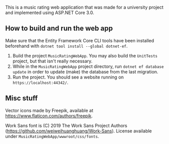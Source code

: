 This is a music rating web application that was made for a university project and implemented using ASP.NET Core 3.0.
## How to build and run the web app
Make sure that the Entity Framework Core CLI tools have been installed beforehand with `dotnet tool install --global dotnet-ef`.

 1. Build the project `MusicRatingWebApp`. You may also build the `UnitTests` project, but that isn't really necessary.
 2. While in the `MusicRatingWebApp` project directory, run `dotnet ef database update` in order to update (make) the database from the last migration.
 3. Run the project. You should see a website running on `https://localhost:44342/`.
 
## Misc stuff

Vector icons made by Freepik, available at https://www.flaticon.com/authors/freepik.

Work Sans font is (C) 2019 The Work Sans Project Authors (https://github.com/weiweihuanghuang/Work-Sans). License available under `MusicRatingWebApp/wwwroot/css/fonts`.
